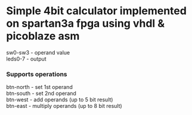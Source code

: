 # Simple 4bit calculator implemented on spartan3a fpga using vhdl & picoblaze asm
sw0-sw3 - operand value<br />
leds0-7 - output

### Supports operations
btn-north - set 1st operand<br />
btn-south - set 2nd operand<br />
btn-west - add operands (up to 5 bit result)<br />
btn-east - multiply operands (up to 8 bit result)


